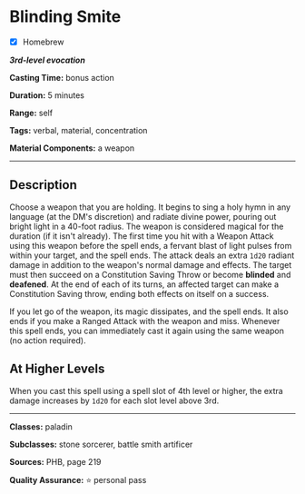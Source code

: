 # Blinding Smite

- [x] Homebrew

***3rd-level evocation***

**Casting Time:** bonus action

**Duration:** 5 minutes

**Range:** self

**Tags:** verbal, material, concentration

**Material Components:** a weapon

---

## Description
Choose a weapon that you are holding.
It begins to sing a holy hymn in any language (at the DM's discretion) and radiate divine power, pouring out bright light in a 40-foot radius.
The weapon is considered magical for the duration (if it isn't already).
The first time you hit with a Weapon Attack using this weapon before the spell ends, a fervant blast of light pulses from within your target, and the spell ends.
The attack deals an extra `1d20` radiant damage in addition to the weapon's normal damage and effects.
The target must then succeed on a Constitution Saving Throw or become **blinded** and **deafened**.
At the end of each of its turns, an affected target can make a Constitution Saving throw, ending both effects on itself on a success.

If you let go of the weapon, its magic dissipates, and the spell ends.
It also ends if you make a Ranged Attack with the weapon and miss.
Whenever this spell ends, you can immediately cast it again using the same weapon (no action required).

## At Higher Levels
When you cast this spell using a spell slot of 4th level or higher, the extra damage increases by `1d20` for each slot level above 3rd.

---

**Classes:** paladin

**Subclasses:** stone sorcerer, battle smith artificer

**Sources:** PHB, page 219

**Quality Assurance:** :star: personal pass
